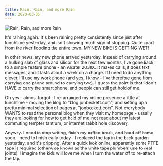 ```yaml
---
title: Rain, Rain, and more Rain
date: 2020-03-05
---
```


![Rain, Rain, and more Rain](https://source.unsplash.com/vP3pnOoCiYE/1600x900)

It's raining again. It's been raining pretty consistently since just after lunchtime yesterday, and isn't showing much sign of stopping. Quite apart from the river flooding the entire town, MY NEW BIKE IS GETTING WET!

In other news, my new phone arrived yesterday. Instead of carrying around a hulking slab of glass and silicon for the next few months, I've gone back to a simple feature phone - an Alcatel 2038X. It makes calls, it does text messages, and it lasts about a week on a charge. If I need to do anything clever, I'll use my work phone (and yes, I know - I've therefore gone from carrying one phone around to carrying two). I guess the point is that I don't HAVE to carry the smart phone, and people can still get hold of me.

Oh yes - almost forgot - I re-arranged my online presence a little at lunchtime - moving the blog to "blog.jonbeckett.com", and setting up a pretty minimal selection of pages at "jonbeckett.com". Not everybody WANTS to read the personal blog when they visit my homepage - usually they are looking for how to get hold of me, not read about my latest commuting tempter tantrum, or internet rabbit hole discovery.

Anyway. I need to stop writing, finish my coffee break, and head off home soon. I need to finish early today - I replaced the tap in the back garden yesterday, and it's dripping. After a quick look online, apparently some PTFE tape is required (otherwise known as the white tape plumbers use to seal joints). I imagine the kids will love me when I turn the water off to re-attach the tap.
